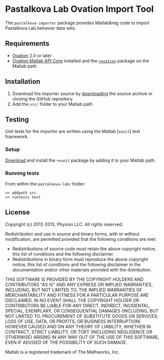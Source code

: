 # Pastalkova Lab Ovation Import Tool

The `pastalkova-importer` package provides Matlab&reg code to import Pastalkova Lab behavior data sets.

## Requirements

- [Ovation](http://ovation.io) 2.0 or later
- [Ovation Matlab API Core](http:/ovation.io/downloads) installed and the [`+ovation`](https://github.com/physion/ovation-matlab/releases) package on the Matlab path


## Installation

1. Download the importer source by [downloading](https://github.com/physion/ovation-matlab/archive/master.zip) the source archive or cloning the GitHub repository.
2. Add the `src/` folder to your Matlab path


## Testing

Unit tests for the importer are written using the Matlab [`xunit`] test framework.

### Setup

 [Download](http://www.mathworks.com/matlabcentral/fileexchange/22846-matlab-xunit-test-framework) and install the `+xunit` package by adding it to your Matlab path. 

### Running tests
	
From within the `pastalkova-lab/` folder:

    >> addpath src
	>> runtests test



## License

Copyright (c) 2012-2013, Physion LLC.
All rights reserved.

Redistribution and use in source and binary forms, with or without modification, are permitted provided that the following conditions are met:

- Redistributions of source code must retain the above copyright notice, this list of conditions and the following disclaimer.
- Redistributions in binary form must reproduce the above copyright notice, this list of conditions and the following disclaimer in the documentation and/or other materials provided with the distribution.

THIS SOFTWARE IS PROVIDED BY THE COPYRIGHT HOLDERS AND CONTRIBUTORS "AS IS" AND ANY EXPRESS OR IMPLIED WARRANTIES, INCLUDING, BUT NOT LIMITED TO, THE IMPLIED WARRANTIES OF MERCHANTABILITY AND FITNESS FOR A PARTICULAR PURPOSE ARE DISCLAIMED. IN NO EVENT SHALL THE COPYRIGHT HOLDER OR CONTRIBUTORS BE LIABLE FOR ANY DIRECT, INDIRECT, INCIDENTAL, SPECIAL, EXEMPLARY, OR CONSEQUENTIAL DAMAGES (INCLUDING, BUT NOT LIMITED TO, PROCUREMENT OF SUBSTITUTE GOODS OR SERVICES; LOSS OF USE, DATA, OR PROFITS; OR BUSINESS INTERRUPTION) HOWEVER CAUSED AND ON ANY THEORY OF LIABILITY, WHETHER IN CONTRACT, STRICT LIABILITY, OR TORT (INCLUDING NEGLIGENCE OR OTHERWISE) ARISING IN ANY WAY OUT OF THE USE OF THIS SOFTWARE, EVEN IF ADVISED OF THE POSSIBILITY OF SUCH DAMAGE.


Matlab is a registered trademark of The Mathworks, Inc.
